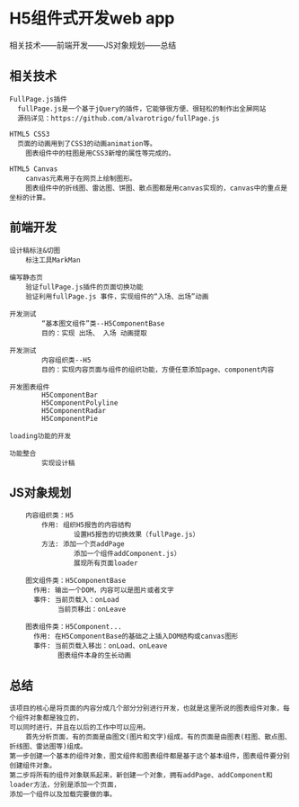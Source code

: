 # H5组件式开发web app
  相关技术——前端开发——JS对象规划——总结



## 相关技术
 
    FullPage.js插件
      fullPage.js是一个基于jQuery的插件，它能够很方便、很轻松的制作出全屏网站
      源码详见：https://github.com/alvarotrigo/fullPage.js
      
  	HTML5 CSS3
  	  页面的动画用到了CSS3的动画animation等。
  		图表组件中的柱图是用CSS3新增的属性等完成的。
  		
  	HTML5 Canvas
  		canvas元素用于在网页上绘制图形。
  		图表组件中的折线图、雷达图、饼图、散点图都是用canvas实现的，canvas中的重点是坐标的计算。
  		
## 前端开发
	
    设计稿标注&切图
	    标注工具MarkMan
	    
    编写静态页
	    验证fullPage.js插件的页面切换功能
	    验证利用fullPage.js 事件，实现组件的“入场、出场”动画
	    
    开发测试		
			“基本图文组件”类--H5ComponentBase					
			目的：实现 出场、 入场 动画提取			
			
    开发测试					
			内容组织类--H5				
			目的：实现内容页面与组件的组织功能，方便任意添加page、component内容
			
    开发图表组件	
			H5ComponentBar
			H5ComponentPolyline
			H5ComponentRadar				
			H5ComponentPie
			
    loading功能的开发	
		
    功能整合	
			实现设计稿
			
## JS对象规划		
		内容组织类：H5					
			作用: 组织H5报告的内容结构				
				    设置H5报告的切换效果（fullPage.js）
			方法: 添加一个页addPage	    
				    添加一个组件addComponent.js）
				    展现所有页面loader
				    
		图文组件类：H5ComponentBase		
		  作用: 输出一个DOM，内容可以是图片或者文字
		  事件: 当前页载入：onLoad
		        当前页移出：onLeave
		        
		图表组件类：H5Component...      
		  作用: 在H5ComponentBase的基础之上插入DOM结构或canvas图形
		  事件: 当前页载入移出：onLoad、onLeave
		        图表组件本身的生长动画
		        
## 总结
    该项目的核心是将页面的内容分成几个部分分别进行开发，也就是这里所说的图表组件对象，每个组件对象都是独立的，
    可以同时进行，并且在以后的工作中可以应用。
		首先分析页面，有的页面是由图文(图片和文字)组成，有的页面是由图表(柱图、散点图、折线图、雷达图等)组成。
    第一步创建一个基本的组件对象，图文组件和图表组件都是基于这个基本组件，图表组件要分别创建组件对象。
    第二步将所有的组件对象联系起来，新创建一个对象，拥有addPage、addComponent和loader方法，分别是添加一个页面，
    添加一个组件以及加载完要做的事。
					
